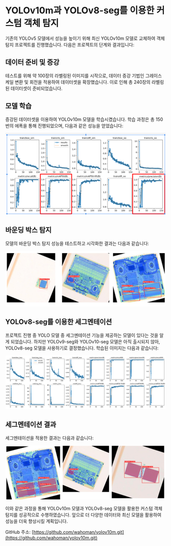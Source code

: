 # YOLOv10m과 YOLOv8-seg를 이용한 커스텀 객체 탐지

기존의 YOLOv5 모델에서 성능을 높이기 위해 최신 YOLOv10m 모델로 교체하여 객체 탐지 프로젝트를 진행했습니다. 다음은 프로젝트의 단계와 결과입니다:

## 데이터 준비 및 증강

테스트를 위해 약 100장의 라벨링된 이미지를 시작으로, 데이터 증강 기법인 그레이스케일 변환 및 회전을 적용하여 데이터셋을 확장했습니다. 이로 인해 총 240장의 라벨링된 데이터셋이 준비되었습니다.

## 모델 학습

증강된 데이터셋을 이용하여 YOLOv10m 모델을 학습시켰습니다. 학습 과정은 총 150번의 에폭을 통해 진행되었으며, 다음과 같은 성능을 얻었습니다:

![성능 플롯](readme%20img/yolov10%20plot.png)

## 바운딩 박스 탐지

모델의 바운딩 박스 탐지 성능을 테스트하고 시각화한 결과는 다음과 같습니다:

![바운딩 박스 예시](readme%20img/yolov10%20boundingbox.png)

## YOLOv8-seg를 이용한 세그멘테이션

프로젝트 진행 중 YOLO 모델 중 세그멘테이션 기능을 제공하는 모델이 있다는 것을 알게 되었습니다. 하지만 YOLOv9-seg와 YOLOv10-seg 모델은 아직 출시되지 않아, YOLOv8-seg 모델을 사용하기로 결정했습니다. 학습된 이미지는 다음과 같습니다:

![세그멘테이션 플롯](readme%20img/yolov8-plot.png)

## 세그멘테이션 결과

세그멘테이션을 적용한 결과는 다음과 같습니다:

![세그멘테이션 예시](readme%20img/yolov8-seg.png)

이와 같은 과정을 통해 YOLOv10m 모델과 YOLOv8-seg 모델을 활용한 커스텀 객체 탐지를 성공적으로 수행하였습니다. 앞으로 더 다양한 데이터와 최신 모델을 활용하여 성능을 더욱 향상시킬 계획입니다.

GitHub 주소: [https://github.com/wahoman/yolov10m.git](https://github.com/wahoman/yolov10m.git)
